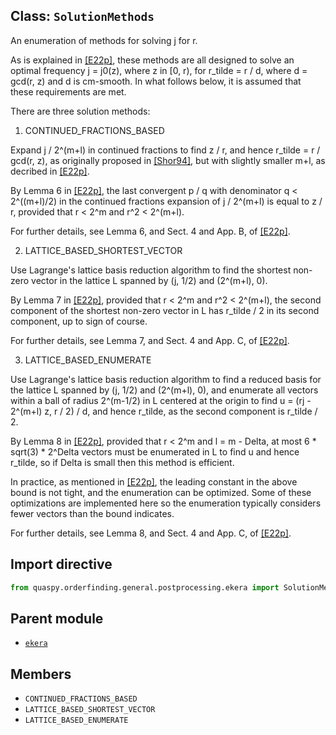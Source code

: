 ## Class: <code>SolutionMethods</code>
An enumeration of methods for solving j for r.

As is explained in [[E22p]](https://doi.org/10.48550/arXiv.2201.07791), these methods are all designed to solve an optimal frequency j = j0(z), where z in [0, r), for r_tilde = r / d, where d = gcd(r, z) and d is cm-smooth. In what follows below, it is assumed that these requirements are met.

There are three solution methods:

1. CONTINUED_FRACTIONS_BASED

Expand j / 2^(m+l) in continued fractions to find z / r, and hence r_tilde = r / gcd(r, z), as originally proposed in [[Shor94]](https://doi.org/10.1109/SFCS.1994.365700), but with slightly smaller m+l, as decribed in [[E22p]](https://doi.org/10.48550/arXiv.2201.07791).

By Lemma 6 in [[E22p]](https://doi.org/10.48550/arXiv.2201.07791), the last convergent p / q with denominator q < 2^((m+l)/2) in the continued fractions expansion of j / 2^(m+l) is equal to z / r, provided that r < 2^m and r^2 < 2^(m+l).

For further details, see Lemma 6, and Sect. 4 and App. B, of [[E22p]](https://doi.org/10.48550/arXiv.2201.07791).

2. LATTICE_BASED_SHORTEST_VECTOR

Use Lagrange's lattice basis reduction algorithm to find the shortest non-zero vector in the lattice L spanned by (j, 1/2) and (2^(m+l), 0).

By Lemma 7 in [[E22p]](https://doi.org/10.48550/arXiv.2201.07791), provided that r < 2^m and r^2 < 2^(m+l), the second component of the shortest non-zero vector in L has r_tilde / 2 in its second component, up to sign of course.

For further details, see Lemma 7, and Sect. 4 and App. C, of [[E22p]](https://doi.org/10.48550/arXiv.2201.07791).

3. LATTICE_BASED_ENUMERATE

Use Lagrange's lattice basis reduction algorithm to find a reduced basis for the lattice L spanned by (j, 1/2) and (2^(m+l), 0), and enumerate all vectors within a ball of radius 2^(m-1/2) in L centered at the origin to find u = (rj - 2^(m+l) z, r / 2) / d, and hence r_tilde, as the second component is r_tilde / 2.

By Lemma 8 in [[E22p]](https://doi.org/10.48550/arXiv.2201.07791), provided that r < 2^m and l = m - Delta, at most 6 * sqrt(3) * 2^Delta vectors must be enumerated in L to find u and hence r_tilde, so if Delta is small then this method is efficient.

In practice, as mentioned in [[E22p]](https://doi.org/10.48550/arXiv.2201.07791), the leading constant in the above bound is not tight, and the enumeration can be optimized. Some of these optimizations are implemented here so the enumeration typically considers fewer vectors than the bound indicates.

For further details, see Lemma 8, and Sect. 4 and App. C, of [[E22p]](https://doi.org/10.48550/arXiv.2201.07791).

## Import directive
```python
from quaspy.orderfinding.general.postprocessing.ekera import SolutionMethods
```

## Parent module
- [<code>ekera</code>](README.md)

## Members
- <code>CONTINUED_FRACTIONS_BASED</code>
- <code>LATTICE_BASED_SHORTEST_VECTOR</code>
- <code>LATTICE_BASED_ENUMERATE</code>

